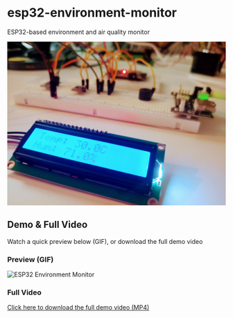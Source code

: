 # esp32-environment-monitor
ESP32-based environment and air quality monitor

![Environment Monitor](https://raw.githubusercontent.com/adrirubio/esp32-environment-monitor/refs/heads/main/my-build/temperature-humidity.jpg)

## Demo & Full Video
Watch a quick preview below (GIF), or download the full demo video

### Preview (GIF)
![ESP32 Environment Monitor](https://github.com/adrirubio/arduino-security-system/raw/main/my-build/demos/arduino-security-system-demo.gif)

### Full Video
[Click here to download the full demo video (MP4)](https://github.com/adrirubio/arduino-security-system/raw/main/my-build/demos/arduino-security-system-demo.mp4)
